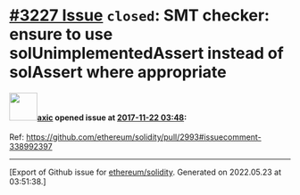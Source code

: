 # [\#3227 Issue](https://github.com/ethereum/solidity/issues/3227) `closed`: SMT checker: ensure to use solUnimplementedAssert instead of solAssert where appropriate

#### <img src="https://avatars.githubusercontent.com/u/20340?v=4" width="50">[axic](https://github.com/axic) opened issue at [2017-11-22 03:48](https://github.com/ethereum/solidity/issues/3227):

Ref: https://github.com/ethereum/solidity/pull/2993#issuecomment-338992397




-------------------------------------------------------------------------------



[Export of Github issue for [ethereum/solidity](https://github.com/ethereum/solidity). Generated on 2022.05.23 at 03:51:38.]
